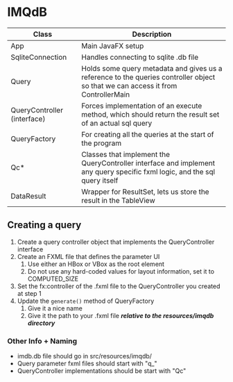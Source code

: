 # IMQdB

|Class|Description|
|---|---|
|App|Main JavaFX setup|
|SqliteConnection|Handles connecting to sqlite .db file|
|Query|Holds some query metadata and gives us a reference to the queries controller object so that we can access it from ControllerMain|
|QueryController (interface)|Forces implementation of an execute method, which should return the result set of an actual sql query|
|QueryFactory|For creating all the queries at the start of the program|
|Qc*|Classes that implement the QueryController interface and implement any query specific fxml logic, and the sql query itself|
|DataResult|Wrapper for ResultSet, lets us store the result in the TableView|

## Creating a query

1. Create a query controller object that implements the QueryController interface
2. Create an FXML file that defines the parameter UI
   1. Use either an HBox or VBox as the root element 
   2. Do not use any hard-coded values for layout information, set it to COMPUTED_SIZE
3. Set the fx:controller of the .fxml file to the QueryController you created at step 1 
4. Update the `generate()` method of QueryFactory
   1. Give it a nice name
   2. Give it the path to your .fxml file ***relative to the resources/imqdb directory***

### Other Info + Naming

* imdb.db file should go in src/resources/imqdb/
* Query parameter fxml files should start with "q_"
* QueryController implementations should be start with "Qc"